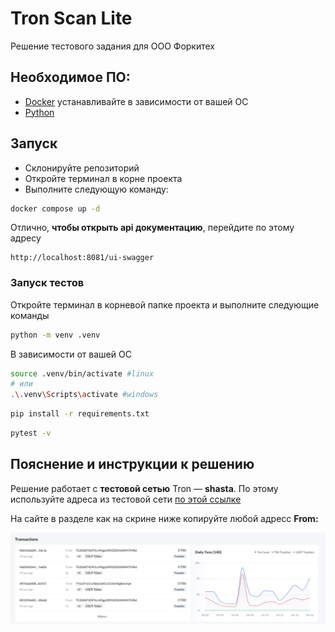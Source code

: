 # Tron Scan Lite
Решение тестового задания для ООО Форкитех

## Необходимое ПО:
- [Docker](https://docs.docker.com/engine/install/) устанавливайте в зависимости от вашей ОС
- [Python](https://www.python.org/downloads/release/python-3120/)



## Запуск
- Склонируйте репозиторий 
- Откройте терминал в корне проекта
- Выполните следующую команду:
```sh
docker compose up -d
```

Отлично, __чтобы открыть api документацию__, перейдите по этому адресу
```
http://localhost:8081/ui-swagger
```

### Запуск тестов
Откройте терминал в корневой папке проекта и выполните следующие команды
```sh
python -m venv .venv
```

В зависимости от вашей ОС
```sh
source .venv/bin/activate #linux
# или
.\.venv\Scripts\activate #windows
```

```sh
pip install -r requirements.txt
```

```sh
pytest -v
```


## Пояснение и инструкции к решению
Решение работает с __тестовой сетью__ Tron — __shasta__. По этому используйте адреса из тестовой сети [по этой ссылке]( https://shasta.tronscan.org/)

На сайте в разделе как на скрине ниже копируйте любой адресс __From:__

![картинка](./img_addresses.jpg)

